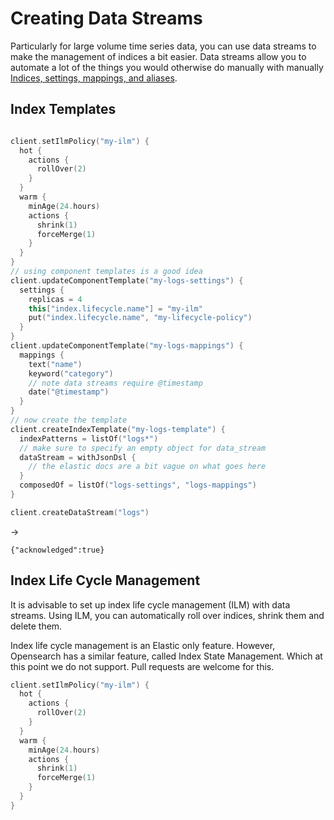 # Creating Data Streams 

Particularly for large volume time series data, you can use data streams to make the management of 
indices a bit easier. Data streams allow you to automate a lot of the things you would otherwise do manually 
with manually [Indices, settings, mappings, and aliases](IndexManagement.md).          

## Index Templates

```kotlin

client.setIlmPolicy("my-ilm") {
  hot {
    actions {
      rollOver(2)
    }
  }
  warm {
    minAge(24.hours)
    actions {
      shrink(1)
      forceMerge(1)
    }
  }
}
// using component templates is a good idea
client.updateComponentTemplate("my-logs-settings") {
  settings {
    replicas = 4
    this["index.lifecycle.name"] = "my-ilm"
    put("index.lifecycle.name", "my-lifecycle-policy")
  }
}
client.updateComponentTemplate("my-logs-mappings") {
  mappings {
    text("name")
    keyword("category")
    // note data streams require @timestamp
    date("@timestamp")
  }
}
// now create the template
client.createIndexTemplate("my-logs-template") {
  indexPatterns = listOf("logs*")
  // make sure to specify an empty object for data_stream
  dataStream = withJsonDsl {
    // the elastic docs are a bit vague on what goes here
  }
  composedOf = listOf("logs-settings", "logs-mappings")
}

client.createDataStream("logs")
```

->

```
{"acknowledged":true}
```

## Index Life Cycle Management

It is advisable to set up index life cycle management (ILM) with data streams. Using ILM, you can automatically roll over indices, shrink them and delete them.

Index life cycle management is an Elastic only feature. However, Opensearch has a similar feature, called Index State Management. Which at this point we do not support. Pull requests are welcome for this.

```kotlin
client.setIlmPolicy("my-ilm") {
  hot {
    actions {
      rollOver(2)
    }
  }
  warm {
    minAge(24.hours)
    actions {
      shrink(1)
      forceMerge(1)
    }
  }
}
```

